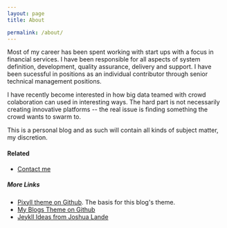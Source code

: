 ```yaml
---
layout: page
title: About

permalink: /about/
---
```


Most of my career has been spent working with start ups with a focus in financial services. I have been responsible for all aspects of system definition, development, quality assurance, delivery and support. I have been sucessful in positions as an individual contributor through senior technical management positions.

I have recently become interested in how big data teamed with crowd colaboration can used in interesting ways. The hard part is not necessarily creating innovative platforms -- the real issue is finding something the crowd wants to swarm to.

This is a personal blog and as such will contain all kinds of subject matter, my discretion.

#### Related

- [Contact me]({{site.baseurl}}/contact/index.html)

##### More Links

- [Pixyll theme on Github](https://github.com/johnotander/pixyll). The basis for this blog's theme.
- [My Blogs Theme on Github](https://github.com/tvarley/tvarley.github.io)
- [Jeykll Ideas from Joshua Lande](http://joshualande.com/jekyll-github-pages-poole/)
